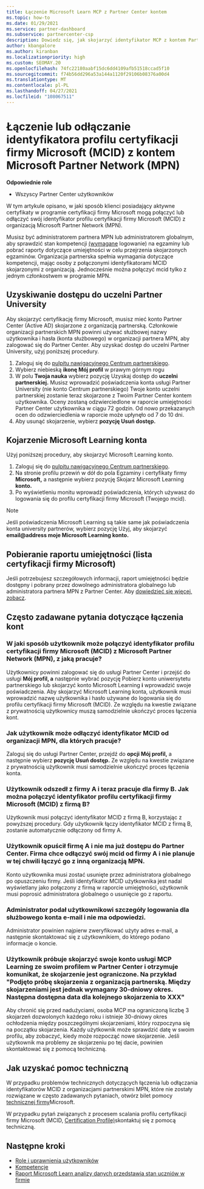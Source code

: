 ```yaml
---
title: Łączenie Microsoft Learn MCP z Partner Center kontem
ms.topic: how-to
ms.date: 01/29/2021
ms.service: partner-dashboard
ms.subservice: partnercenter-csp
description: Dowiedz się, jak skojarzyć identyfikator MCP z kontem Partner Center, aby twoja firma widziała ścieżki szkoleniowe i szkoleniowe podjęte w kierunku kompetencji.
author: kbangalore
ms.author: kiranban
ms.localizationpriority: high
ms.custom: SEOMAY.20
ms.openlocfilehash: 74fc22180aabf15dc6dd4109afb51518ccad5f10
ms.sourcegitcommit: f74b56dd296a53a144a1120f29106b08376a00d4
ms.translationtype: MT
ms.contentlocale: pl-PL
ms.lasthandoff: 04/27/2021
ms.locfileid: "108067511"
---
```

# <a name="link-or-unlink-a-microsoft-certification-profile-id-mcid-to-a-microsoft-partner-network-mpn-account"></a>Łączenie lub odłączanie identyfikatora profilu certyfikacji firmy Microsoft (MCID) z kontem Microsoft Partner Network (MPN)

**Odpowiednie role**

- Wszyscy Partner Center użytkowników

W tym artykule opisano, w jaki sposób klienci posiadający aktywne certyfikaty w programie certyfikacji firmy Microsoft mogą połączyć lub odłączyć swój identyfikator profilu certyfikacji firmy Microsoft (MCID) z organizacją Microsoft Partner Network (MPN).

Musisz być administratorem partnera MPN lub administratorem globalnym, aby sprawdzić stan kompetencji [(wymagane](https://partner.microsoft.com/pcv/partnership/competencies) logowanie) na egzaminy lub pobrać raporty dotyczące umiejętności w celu przejrzenia skojarzonych egzaminów. Organizacja partnerska spełnia wymagania dotyczące kompetencji, mając osoby z połączonymi identyfikatorami MCID skojarzonymi z organizacją. Jednocześnie można połączyć mcid tylko z jednym członkostwem w programie MPN.

## <a name="get-partner-university-access"></a>Uzyskiwanie dostępu do uczelni Partner University

Aby skojarzyć certyfikację firmy Microsoft, musisz mieć konto Partner Center (Active AD) skojarzone z organizacją partnerską. Członkowie organizacji partnerskich MPN powinni używać służbowej nazwy użytkownika i hasła (konta służbowego) w organizacji partnera MPN, aby zalogować się do Partner Center.
Aby uzyskać dostęp do uczelni Partner University, użyj poniższej procedury.

1. Zaloguj się do [pulpitu nawigacyjnego Centrum partnerskiego](https://partner.microsoft.com/dashboard/).
2. Wybierz niebieską **ikonę Mój profil** w prawym górnym rogu
3. W polu **Twoja nauka** wybierz pozycję Uzyskaj dostęp do **uczelni partnerskiej.** Musisz wprowadzić poświadczenia konta usługi Partner University (nie konto Centrum partnerskiego) Twoje konto uczelni partnerskiej zostanie teraz skojarzone z Twoim Partner Center kontem użytkownika. Oceny zostaną odzwierciedlone w raporcie umiejętności Partner Center użytkownika w ciągu 72 godzin. Od nowo przekazanych ocen do odzwierciedlenia w raporcie może upłynęło od 7 do 10 dni.
4. Aby usunąć skojarzenie, wybierz **pozycję Usuń dostęp.**

## <a name="associate-a-microsoft-learning-account"></a>Kojarzenie Microsoft Learning konta

Użyj poniższej procedury, aby skojarzyć Microsoft Learning konto. 

1. Zaloguj się do [pulpitu nawigacyjnego Centrum partnerskiego](https://partner.microsoft.com/dashboard/).
2. Na stronie profilu przewiń w dół do pola Egzaminy i certyfikaty firmy **Microsoft,** a następnie wybierz pozycję Skojarz Microsoft Learning **konto.**
3. Po wyświetleniu monitu wprowadź poświadczenia, których używasz do logowania się do profilu certyfikacji firmy Microsoft (Twojego mcid).

>[!NOTE]
>Jeśli poświadczenia Microsoft Learning są takie same jak poświadczenia konta university partnerów, wybierz pozycję Użyj, aby skojarzyć **email@address moje Microsoft Learning konto.**

## <a name="download-skills-report-microsoft-certification-list"></a>Pobieranie raportu umiejętności (lista certyfikacji firmy Microsoft)
Jeśli potrzebujesz szczegółowych informacji, raport umiejętności będzie dostępny i pobrany przez dowolnego administratora globalnego lub administratora partnera MPN z Partner Center. Aby [dowiedzieć się więcej, zobacz](./mpn-skills-report.md#view-skills-report-data).


## <a name="frequently-asked-questions-about-linking-accounts"></a>Często zadawane pytania dotyczące łączenia kont

### <a name="how-can-a-user-link-their-microsoft-certification-profile-id-mcid-with-the-microsoft-partner-network-mpn-organization-they-work-for"></a>W jaki sposób użytkownik może połączyć identyfikator profilu certyfikacji firmy Microsoft (MCID) z Microsoft Partner Network (MPN), z jaką pracuje?

Użytkownicy powinni zalogować się do usługi Partner Center i przejść  do usługi **Mój profil, a** następnie wybrać pozycję Pobierz konto uniwersytetu partnerskiego lub skojarzyć konto Microsoft Learning **i** wprowadzić swoje poświadczenia. Aby skojarzyć Microsoft Learning konta, użytkownik musi wprowadzić nazwę użytkownika i hasło używane do logowania się do profilu certyfikacji firmy Microsoft (MCID). Ze względu na kwestie związane z prywatnością użytkownicy muszą samodzielnie ukończyć proces łączenia kont.  

### <a name="how-can-a-user-unlink-their-mcid-from-the-mpn-organization-they-work-for"></a>Jak użytkownik może odłączyć identyfikator MCID od organizacji MPN, dla których pracuje?

Zaloguj się do usługi Partner Center, przejdź do **opcji Mój profil,** a następnie wybierz **pozycję Usuń dostęp.** Ze względu na kwestie związane z prywatnością użytkownik musi samodzielnie ukończyć proces łączenia konta.

### <a name="the-user-left-company-a-and-now-works-for-company-b-how-can-they-link-their-microsoft-certification-profile-id-mcid-with-company-b"></a>Użytkownik odszedł z firmy A i teraz pracuje dla firmy B. Jak można połączyć identyfikator profilu certyfikacji firmy Microsoft (MCID) z firmą B?

Użytkownik musi połączyć identyfikator MCID z firmą B, korzystając z powyższej procedury. Gdy użytkownik łączy identyfikator MCID z firmą B, zostanie automatycznie odłączony od firmy A.

### <a name="the-user-left-company-a-and-no-longer-has-access-to-partner-center-they-want-to-unlink-their-mcid-from-company-a-and-are-not-planning-to-link-it-with-another-mpn-organization-at-the-moment"></a>Użytkownik opuścił firmę A i nie ma już dostępu do Partner Center. Firma chce odłączyć swój mcid od firmy A i nie planuje w tej chwili łączyć go z inną organizacją MPN.

Konto użytkownika musi zostać usunięte przez administratora globalnego po opuszczeniu firmy. Jeśli identyfikator MCID użytkownika jest nadal wyświetlany jako połączony z firmą w raporcie umiejętności, użytkownik musi poprosić administratora globalnego o usunięcie go z raportu.

### <a name="the-admin-provided-sign-in-details-for-a-work-email-account-to-a-user-and-they-have-had-no-response"></a>Administrator podał użytkownikowi szczegóły logowania dla służbowego konta e-mail i nie ma odpowiedzi.

Administrator powinien najpierw zweryfikować użyty adres e-mail, a następnie skontaktować się z użytkownikiem, do którego podano informacje o koncie.

### <a name="a-user-tries-to-associate-their-mcp-learning-account-to-their-profile-in-partner-center-and-receives-a-message-that-their-association-is-limited-for-example-you-have-attempted-to-associate-with-a-partner-organization-however-we-require-a-period-of-30-days-between-associations-your-next-available-date-for-a-subsequent-association-is-xxx"></a>Użytkownik próbuje skojarzyć swoje konto usługi MCP Learning ze swoim profilem w Partner Center i otrzymuje komunikat, że skojarzenie jest ograniczone. Na przykład "Podjęto próbę skojarzenia z organizacją partnerską. Między skojarzeniami jest jednak wymagany 30-dniowy okres. Następna dostępna data dla kolejnego skojarzenia to XXX"

Aby chronić się przed nadużyciami, osoba MCP ma ograniczoną liczbę 3 skojarzeń dozwolonych każdego roku i istnieje 30-dniowy okres ochłodzenia między poszczególnymi skojarzeniami, który rozpoczyna się na początku skojarzenia. Każdy użytkownik może sprawdzić datę w swoim profilu, aby zobaczyć, kiedy może rozpocząć nowe skojarzenie. Jeśli użytkownik ma problemy ze skojarzeniu po tej dacie, powinien skontaktować się z pomocą techniczną.  

## <a name="how-to-get-support"></a>Jak uzyskać pomoc techniczną

W przypadku problemów technicznych dotyczących łączenia lub odłączania identyfikatorów MCID z organizacjami partnerskimi MPN, które nie zostały rozwiązane w często zadawanych pytaniach, otwórz bilet pomocy [technicznej firmy](https://partner.microsoft.com/support)Microsoft.

W przypadku pytań związanych z procesem scalania profilu certyfikacji firmy Microsoft (MCID, [Certification Profile)](https://aka.ms/mcpforum)skontaktuj się z pomocą techniczną.

## <a name="next-steps"></a>Następne kroki

- [Role i uprawnienia użytkowników](./permissions-overview.md)
- [Kompetencje](https://partner.microsoft.com/membership/competencies)
- [Raport Microsoft Learn analizy danych przedstawia stan uczniów w firmie](ms-learn-analytics.md)

